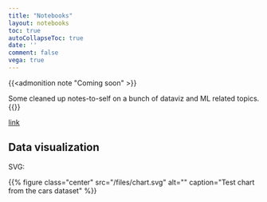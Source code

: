 ```yaml
---
title: "Notebooks"
layout: notebooks
toc: true
autoCollapseToc: true
date: ''
comment: false
vega: true
---
```


{{<admonition note "Coming soon" >}}
<p>
Some cleaned up notes-to-self on a bunch of dataviz and ML related topics.
{{</admonition>}}

[link](/files/chart.html)

## Data visualization

SVG:

{{% figure class="center" src="/files/chart.svg" alt="" caption="Test chart from the cars dataset"  %}}


